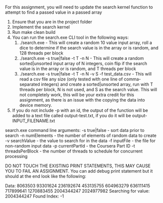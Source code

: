   For this assignment, you will need to update the search kernel function to attempt to find a passed value in a passed array

1. Ensure that you are in the project folder
2. Implement the search kernel
3. Run make clean build
4. You can run the search.exe CLI tool in the following ways:
   1. ./search.exe - This will create a random 10 value input array, roll a dice to determine if the search value is in the array or is random, and 128 threads per block
   2. ./search.exe -s true|false -t T -n N - This will create a random sorted|unsorted input array of N integers, coin flip if the search value is in the array or is random, and T threads per block
   3. ./search.exe -s true|false -t T -n N -v S -f test_data.csv - This will read a csv file any size (only tested with one line of comma-separated integers) and create a sorted|unsorted array, run with T threads per block, N is not used, and S as the search value. This will not completely work, this will be your extra credit for this assignment, as there is an issue with the copying the data into device memory.
5. If you do not include -p with an id, the output of the function will be added to a text file called output-test.txt, if you do it will be output-INPUT_FILENAME.txt

search.exe command line arguments:
   -s true|false - sort data prior to search
   -n numElements - the number of elements of random data to create
   -v searchValue - the value to search for in the data
   -f inputFile - the file for non-random input data
   -p currentPartId - the Coursera Part ID
   -t threadsPerBlock - the number of threads to schedule for concurrent processing

DO NOT TOUCH THE EXISTING PRINT STATEMENTS, THIS MAY CAUSE YOU TO FAIL AN ASSIGNMENT. You can add debug print statement but it should at the end look like the following:

Data: 8063503 93301624 236192674 453135755 604963279 636111415 717899641 1270883455 2004344247 2024977982 
Searching for value: 2004344247 
Found Index: -1
